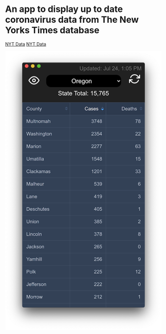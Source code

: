 # An app to display up to date coronavirus data from The New Yorks Times database
[NYT Data](https://www.nytimes.com/article/coronavirus-county-data-us.html)
[NYT Data](https://github.com/nytimes/covid-19-data)

![](/screenshots/screen1.png)